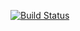 [![Build Status](https://travis-ci.org/Mavrin/ci.svg?branch=master)](https://travis-ci.org/Mavrin/ci)

